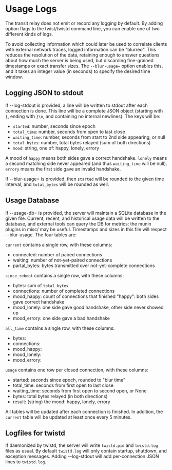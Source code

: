 # Usage Logs

The transit relay does not emit or record any logging by default. By adding
option flags to the twist/twistd command line, you can enable one of two
different kinds of logs.

To avoid collecting information which could later be used to correlate
clients with external network traces, logged information can be "blurred".
This reduces the resolution of the data, retaining enough to answer questions
about how much the server is being used, but discarding fine-grained
timestamps or exact transfer sizes. The ``--blur-usage=`` option enables
this, and it takes an integer value (in seconds) to specify the desired time
window.

## Logging JSON to stdout

If --log-stdout is provided, a line will be written to stdout after each
connection is done. This line will be a complete JSON object (starting with
``{``, ending with ``}\n``, and containing no internal newlines). The keys
will be:

* ``started``: number, seconds since epoch
* ``total_time``: number, seconds from open to last close
* ``waiting_time``: number, seconds from start to 2nd side appearing, or null
* ``total_bytes``: number, total bytes relayed (sum of both directions)
* ``mood``: string, one of: happy, lonely, errory

A mood of ``happy`` means both sides gave a correct handshake. ``lonely``
means a second matching side never appeared (and thus ``waiting_time`` will
be null). ``errory`` means the first side gave an invalid handshake.

If --blur-usage= is provided, then ``started`` will be rounded to the given
time interval, and ``total_bytes`` will be rounded as well.

## Usage Database

If --usage-db= is provided, the server will maintain a SQLite database in the
given file. Current, recent, and historical usage data will be written to the
database, and external tools can query the DB for metrics: the munin plugins
in misc/ may be useful. Timestamps and sizes in this file will respect
--blur-usage. The four tables are:

``current`` contains a single row, with these columns:

* connected: number of paired connections
* waiting: number of not-yet-paired connections
* partal_bytes: bytes transmitted over not-yet-complete connections

``since_reboot`` contains a single row, with these columns:

* bytes: sum of ``total_bytes``
* connections: number of completed connections
* mood_happy: count of connections that finished "happy": both sides gave correct handshake
* mood_lonely: one side gave good handshake, other side never showed up
* mood_errory: one side gave a bad handshake

``all_time`` contains a single row, with these columns:

* bytes:
* connections:
* mood_happy:
* mood_lonely:
* mood_errory:

``usage`` contains one row per closed connection, with these columns:

* started: seconds since epoch, rounded to "blur time"
* total_time: seconds from first open to last close
* waiting_time: seconds from first open to second open, or None
* bytes: total bytes relayed (in both directions)
* result: (string) the mood: happy, lonely, errory

All tables will be updated after each connection is finished. In addition,
the ``current`` table will be updated at least once every 5 minutes.

## Logfiles for twistd

If daemonized by twistd, the server will write ``twistd.pid`` and
``twistd.log`` files as usual. By default ``twistd.log`` will only contain
startup, shutdown, and exception messages. Adding --log-stdout will add
per-connection JSON lines to ``twistd.log``.
